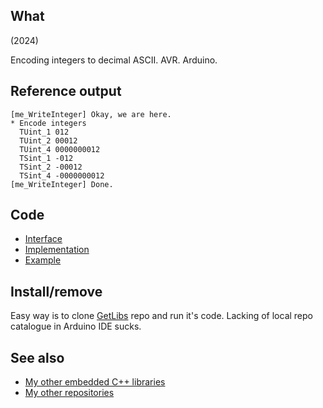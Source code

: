 ## What

(2024)

Encoding integers to decimal ASCII. AVR. Arduino.


## Reference output

```
[me_WriteInteger] Okay, we are here.
* Encode integers
  TUint_1 012
  TUint_2 00012
  TUint_4 0000000012
  TSint_1 -012
  TSint_2 -00012
  TSint_4 -0000000012
[me_WriteInteger] Done.
```

## Code

* [Interface][Interface]
* [Implementation][Implementation]
* [Example][Example]


## Install/remove

Easy way is to clone [GetLibs][GetLibs] repo and run it's code.
Lacking of local repo catalogue in Arduino IDE sucks.


## See also

* [My other embedded C++ libraries][Embedded]
* [My other repositories][Repos]


[Interface]: src/me_WriteInteger.h
[Implementation]: src/me_WriteInteger.cpp
[Example]: examples/me_WriteInteger/me_WriteInteger.ino

[GetLibs]: https://github.com/martin-eden/Embedded-Framework-GetLibs

[Embedded]: https://github.com/martin-eden/Embedded_Crafts/tree/master/Parts
[Repos]: https://github.com/martin-eden/contents

